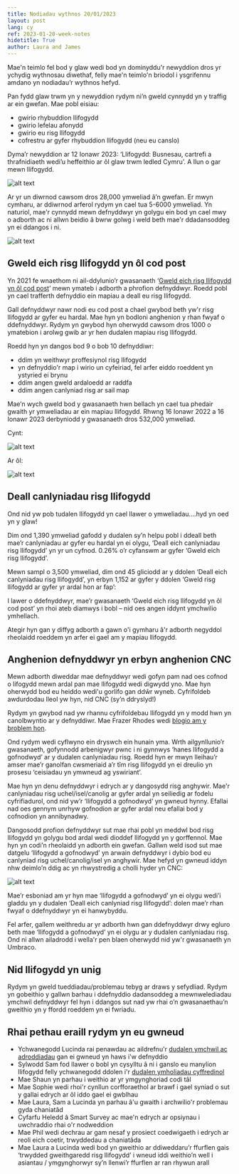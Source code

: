 ```yaml
---
title: Nodiadau wythnos 20/01/2023
layout: post
lang: cy
ref: 2023-01-20-week-notes
hidetitle: True
author: Laura and James
---
```


Mae'n teimlo fel bod y glaw wedi bod yn dominyddu'r newyddion dros yr ychydig wythnosau diwethaf, felly mae'n teimlo'n briodol i ysgrifennu amdano yn nodiadau’r wythnos hefyd.

Pan fydd glaw trwm yn y newyddion rydym ni’n gweld cynnydd yn y traffig ar ein gwefan. Mae pobl eisiau:
+ gwirio rhybuddion llifogydd
+ gwirio lefelau afonydd
+ gwirio eu risg llifogydd
+ cofrestru ar gyfer rhybuddion llifogydd (neu eu canslo)

Dyma’r newyddion ar 12 Ionawr 2023: ‘Llifogydd: Busnesau, cartrefi a thrafnidiaeth wedi’u heffeithio ar ôl glaw trwm ledled Cymru’. A llun o gar mewn llifogydd.

![alt text](https://github.com/nrw-digital/week-notes/blob/main/images/Flood%20news%20story.png?raw=true)

Ar yr un diwrnod cawsom dros 28,000 ymweliad â’n gwefan. Er mwyn cymharu, ar ddiwrnod arferol rydym yn cael tua 5-6000 ymweliad. Yn naturiol, mae'r cynnydd mewn defnyddwyr yn golygu ein bod yn cael mwy o adborth ac ni allwn beidio â bwrw golwg i weld beth mae'r ddadansoddeg yn ei ddangos i ni.

![alt text](https://github.com/nrw-digital/week-notes/blob/main/images/Flood%20analytics.png?raw=true)

## Gweld eich risg llifogydd yn ôl cod post

Yn 2021 fe wnaethom ni ail-ddylunio’r gwasanaeth ‘[Gweld eich risg llifogydd yn ôl cod post](https://naturalresources.wales/flooding/check-your-flood-risk-by-postcode/?lang=cy)’ mewn ymateb i adborth a phrofion defnyddwyr. Roedd pobl yn cael trafferth defnyddio ein mapiau a deall eu risg llifogydd.

Gall defnyddwyr nawr nodi eu cod post a chael gwybod beth yw'r risg llifogydd ar gyfer eu hardal. Mae hyn yn bodloni anghenion y rhan fwyaf o ddefnyddwyr. Rydym yn gwybod hyn oherwydd cawsom dros 1000 o ymatebion i arolwg gwib ar yr hen dudalen mapiau risg llifogydd.

Roedd hyn yn dangos bod 9 o bob 10 defnyddiwr:

+ ddim yn weithwyr proffesiynol risg llifogydd
+ yn defnyddio'r map i wirio un cyfeiriad, fel arfer eiddo roeddent yn ystyried ei brynu
+ ddim angen gweld ardaloedd ar raddfa
+ ddim angen canlyniad risg ar sail map

Mae’n wych gweld bod y gwasanaeth hwn bellach yn cael tua phedair gwaith yr ymweliadau ar ein mapiau llifogydd. Rhwng 16 Ionawr 2022 a 16 Ionawr 2023 derbyniodd y gwasanaeth dros 532,000 ymweliad.

Cynt: 

![alt text](https://github.com/nrw-digital/week-notes/blob/main/images/Flood%20map%20before.png?raw=true)

Ar ôl:

![alt text](https://github.com/nrw-digital/week-notes/blob/main/images/Flood%20map%20after.png?raw=true)

## Deall canlyniadau risg llifogydd

Ond nid yw pob tudalen llifogydd yn cael llawer o ymweliadau….hyd yn oed yn y glaw!

Dim ond 1,390 ymweliad gafodd y dudalen sy’n helpu pobl i ddeall beth mae’r canlyniadau ar gyfer eu hardal yn ei olygu, ‘Deall eich canlyniadau risg llifogydd’ yn yr un cyfnod. 0.26% o’r cyfanswm ar gyfer ‘Gweld eich risg llifogydd’.

Mewn sampl o 3,500 ymweliad, dim ond 45 gliciodd ar y ddolen ‘Deall eich canlyniadau risg llifogydd’, yn erbyn 1,152 ar gyfer y ddolen ‘Gweld risg llifogydd ar gyfer yr ardal hon ar fap’:

I lawer o ddefnyddwyr, mae’r gwasanaeth ‘Gweld eich risg llifogydd yn ôl cod post’ yn rhoi ateb diamwys i bobl – nid oes angen iddynt ymchwilio ymhellach.

Ategir hyn gan y diffyg adborth a gawn o'i gymharu â'r adborth negyddol rheolaidd roeddem yn arfer ei gael am y mapiau llifogydd.

## Anghenion defnyddwyr yn erbyn anghenion CNC

Mewn adborth diweddar mae defnyddwyr wedi gofyn pam nad oes cofnod o lifogydd mewn ardal pan mae llifogydd wedi digwydd yno. Mae hyn oherwydd bod eu heiddo wedi'u gorlifo gan ddŵr wyneb. Cyfrifoldeb awdurdodau lleol yw hyn, nid CNC (sy’n ddryslyd!)

Rydym yn gwybod nad yw rhannu cyfrifoldebau llifogydd yn y modd hwn yn canolbwyntio ar y defnyddiwr. Mae Frazer Rhodes wedi [blogio am y broblem hon](https://medium.com/@frazer_HX/surfacing-the-issues-flood-warnings-for-that-other-type-of-flood-risk-55503597e867).

Ond rydym wedi cyflwyno ein dryswch ein hunain yma. Wrth ailgynllunio’r gwasanaeth, gofynnodd arbenigwyr pwnc i ni gynnwys ‘hanes llifogydd a gofnodwyd’ ar y dudalen canlyniadau risg. Roedd hyn er mwyn lleihau’r amser mae’r ganolfan cwsmeriaid a’r tîm risg llifogydd yn ei dreulio yn prosesu ‘ceisiadau yn ymwneud ag yswiriant’.

Mae hyn yn denu defnyddwyr i edrych ar y dangosydd risg anghywir. Mae'r canlyniadau risg uchel/isel/canolig ar gyfer ardal yn seiliedig ar fodelu cyfrifiadurol, ond nid yw’r ‘llifogydd a gofnodwyd’ yn gwneud hynny. Efallai nad oes gennym unrhyw gofnodion ar gyfer ardal neu efallai bod y cofnodion yn annibynadwy.

Dangosodd profion defnyddwyr sut mae rhai pobl yn meddwl bod risg llifogydd yn golygu bod ardal wedi dioddef llifogydd yn y gorffennol. Mae hyn yn codi’n rheolaidd yn adborth ein gwefan. Gallwn weld isod sut mae datgelu ‘llifogydd a gofnodwyd’ yn arwain defnyddwyr i dybio bod eu canlyniad risg uchel/canolig/isel yn anghywir. Mae hefyd yn gwneud iddyn nhw deimlo’n ddig ac yn rhwystredig a cholli hyder yn CNC:

![alt text](https://github.com/nrw-digital/week-notes/blob/main/images/Flood%20website%20feedback.png?raw=true)

Mae’r esboniad am yr hyn mae ‘llifogydd a gofnodwyd’ yn ei olygu wedi’i gladdu yn y dudalen ‘Deall eich canlyniad risg llifogydd’: dolen mae’r rhan fwyaf o ddefnyddwyr yn ei hanwybyddu.

Fel arfer, gallem weithredu ar yr adborth hwn gan ddefnyddwyr drwy egluro beth mae ‘llifogydd a gofnodwyd’ yn ei olygu ar y dudalen canlyniadau risg. Ond ni allwn ailadrodd i wella'r pen blaen oherwydd nid yw'r gwasanaeth yn Umbraco.

## Nid llifogydd yn unig 

Rydym yn gweld tueddiadau/problemau tebyg ar draws y sefydliad. Rydym yn gobeithio y gallwn barhau i ddefnyddio dadansoddeg a mewnwelediadau ymchwil defnyddwyr fel hyn i ddangos sut nad yw rhai o’n gwasanaethau’n gweithio yn y ffordd roeddem yn ei fwriadu.

## Rhai pethau eraill rydym yn eu gwneud

+ Ychwanegodd Lucinda rai penawdau ac aildrefnu'r [dudalen ymchwil ac adroddiadau](https://naturalresources.wales/evidence-and-data/research-and-reports/?lang=cy) gan ei gwneud yn haws i'w defnyddio
+	Sylwodd Sam fod llawer o bobl yn cysylltu â ni i ganslo eu manylion llifogydd felly ychwanegodd ddolen i'r [dudalen ymholiadau cyffredinol](https://naturalresources.wales/about-us/contact-us/general-enquiries/?lang=cy)
+	Mae Shaun yn parhau i weithio ar yr ymgynghoriad codi tâl
+	Mae Sophie wedi rhoi'r cynllun corfforaethol ar brawf i gael syniad o sut y gallai edrych ar ôl iddo gael ei gwblhau
+	Mae Laura, Sam a Lucinda yn parhau â'u gwaith i archwilio'r problemau gyda chaniatâd
+	Cyfarfu Heledd â Smart Survey ac mae'n edrych ar opsiynau i uwchraddio rhai o'r nodweddion
+	Mae Phil wedi dechrau ar gam nesaf y prosiect coedwigaeth i edrych ar reoli eich coetir, trwyddedau a chaniatâda
+	Mae Laura a Lucinda wedi bod yn gweithio ar ddiweddaru’r ffurflen gais ‘trwydded gweithgaredd risg llifogydd’ i wneud iddi weithio’n well i asiantau / ymgynghorwyr sy’n llenwi’r ffurflen ar ran rhywun arall

